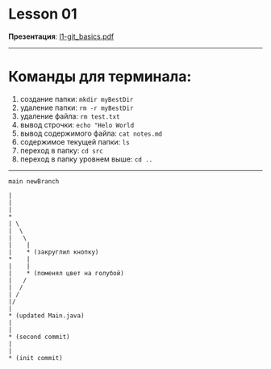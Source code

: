 # Lesson 01

**Презентация**: [l1-git_basics.pdf](https://github.com/ait-tr/cohort41/blob/main/linux_git/lesson_01/presentation/l1-git_basics.pdf)

---

# Команды для терминала:

1. создание папки: `mkdir myBestDir`
2. удаление папки: `rm -r myBestDir`
3. удаление файла: `rm test.txt`
4. вывод строчки: `echo "Helo World`
5. вывод содержимого файла: `cat notes.md`
6. содержимое текущей папки: `ls`
7. переход в папку: `cd src`
8. переход в папку уровнем выше: `cd ..`

---

```
main newBranch

|
|
|
*
| \
|  \
|   \
|    |
|    * (закруглил кнопку)
*    |
|    |
|    * (поменял цвет на голубой)
|   /
|  / 
| /
|/
|
* (updated Main.java)
|
|
* (second commit)
|
|
* (init commit)
```